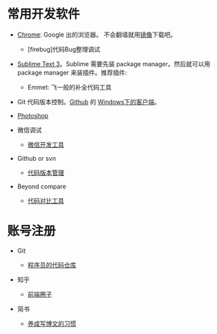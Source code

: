 # 常用开发软件

* [Chrome](http://www.google.cn/intl/zh-cn/chrome/browser/desktop/index.html): Google 出的浏览器。 不会翻墙就用[镜像](http://www.nruan.com/35365.html)下载吧。
  * [firebug]代码Bug整理调试

* [Sublime Text 3](http://www.sublimetext.com/3)。Sublime 需要先装 package manager。然后就可以用 package manager 来装插件。推荐插件:
  * Emmet: 飞一般的补全代码工具

* Git 代码版本控制。[Github](https://github.com/) 的 [Windows下的客户端](https://windows.github.com/)。

* [Photoshop](http://www.photoshop.com/)

* 微信调试
  * [微信开发工具](https://mp.weixin.qq.com/wiki/10/e5f772f4521da17fa0d7304f68b97d7e.html)

* Github or svn
  * [代码版本管理](https://desktop.github.com/)

* Beyond compare
  * [代码对比工具](http://www.scootersoftware.com/download.php)

# 账号注册

* Git
  * [程序员的代码仓库](http://github.com/)

* 知乎
    * [前端圈子](http://www.zhihu.com/)

* 简书
    * [养成写博文的习惯](http://www.jianshu.com/)
